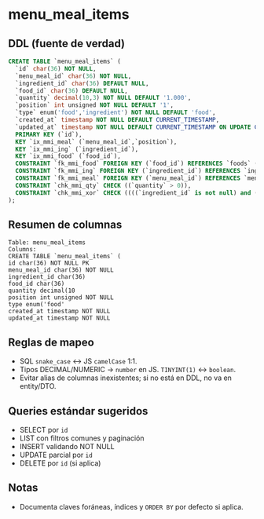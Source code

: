 # menu_meal_items

## DDL (fuente de verdad)

```sql
CREATE TABLE `menu_meal_items` (
  `id` char(36) NOT NULL,
  `menu_meal_id` char(36) NOT NULL,
  `ingredient_id` char(36) DEFAULT NULL,
  `food_id` char(36) DEFAULT NULL,
  `quantity` decimal(10,3) NOT NULL DEFAULT '1.000',
  `position` int unsigned NOT NULL DEFAULT '1',
  `type` enum('food','ingredient') NOT NULL DEFAULT 'food',
  `created_at` timestamp NOT NULL DEFAULT CURRENT_TIMESTAMP,
  `updated_at` timestamp NOT NULL DEFAULT CURRENT_TIMESTAMP ON UPDATE CURRENT_TIMESTAMP,
  PRIMARY KEY (`id`),
  KEY `ix_mmi_meal` (`menu_meal_id`,`position`),
  KEY `ix_mmi_ing` (`ingredient_id`),
  KEY `ix_mmi_food` (`food_id`),
  CONSTRAINT `fk_mmi_food` FOREIGN KEY (`food_id`) REFERENCES `foods` (`id`) ON DELETE RESTRICT,
  CONSTRAINT `fk_mmi_ing` FOREIGN KEY (`ingredient_id`) REFERENCES `ingredients` (`id`) ON DELETE RESTRICT,
  CONSTRAINT `fk_mmi_meal` FOREIGN KEY (`menu_meal_id`) REFERENCES `menu_meals` (`id`) ON DELETE CASCADE,
  CONSTRAINT `chk_mmi_qty` CHECK ((`quantity` > 0)),
  CONSTRAINT `chk_mmi_xor` CHECK ((((`ingredient_id` is not null) and (`food_id` is null)) or ((`ingredient_id` is null) and (`food_id` is not null))))
);
```

## Resumen de columnas

```
Table: menu_meal_items
Columns:
CREATE TABLE `menu_meal_items` (
id char(36) NOT NULL PK
menu_meal_id char(36) NOT NULL
ingredient_id char(36)
food_id char(36)
quantity decimal(10
position int unsigned NOT NULL
type enum('food'
created_at timestamp NOT NULL
updated_at timestamp NOT NULL
```

## Reglas de mapeo

- SQL `snake_case` ↔ JS `camelCase` 1:1.
- Tipos DECIMAL/NUMERIC → `number` en JS. `TINYINT(1)` ↔ `boolean`.
- Evitar alias de columnas inexistentes; si no está en DDL, no va en entity/DTO.

## Queries estándar sugeridos

- SELECT por `id`
- LIST con filtros comunes y paginación
- INSERT validando NOT NULL
- UPDATE parcial por `id`
- DELETE por `id` (si aplica)

## Notas

- Documenta claves foráneas, índices y `ORDER BY` por defecto si aplica.
